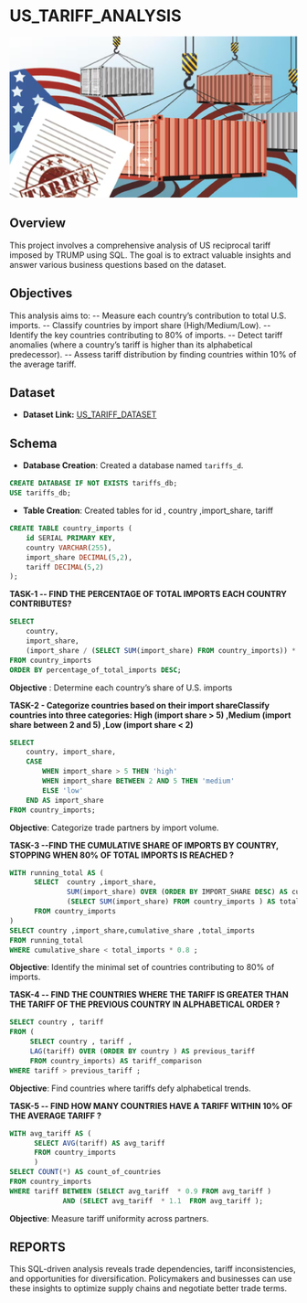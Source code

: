 # US_TARIFF_ANALYSIS

![](https://github.com/dineshtyagi1511/US_TARIFF_ANALYSIS/blob/main/logo.png)
## Overview
This project involves a comprehensive analysis of US reciprocal tariff imposed by TRUMP using SQL. The goal is to extract valuable insights and answer various business questions based on the dataset.

## Objectives
This analysis aims to:
-- Measure each country’s contribution to total U.S. imports.
-- Classify countries by import share (High/Medium/Low).
-- Identify the key countries contributing to 80% of imports.
-- Detect tariff anomalies (where a country’s tariff is higher than its alphabetical predecessor).
-- Assess tariff distribution by finding countries within 10% of the average tariff.

## Dataset


- **Dataset Link:** [US_TARIFF_DATASET](https://github.com/dineshtyagi1511/US_TARIFF_ANALYSIS/blob/main/US_TARIFF_DATA.docx)


## Schema

- **Database Creation**: Created a database named `tariffs_d`.

```sql
CREATE DATABASE IF NOT EXISTS tariffs_db;
USE tariffs_db;
```

- **Table Creation**: Created tables for id , country ,import_share, tariff

```sql
CREATE TABLE country_imports (
    id SERIAL PRIMARY KEY,
    country VARCHAR(255),
    import_share DECIMAL(5,2),
    tariff DECIMAL(5,2)
);
```

**TASK-1 -- FIND THE PERCENTAGE OF TOTAL IMPORTS EACH COUNTRY CONTRIBUTES?**
```sql
SELECT 
    country,
    import_share,
    (import_share / (SELECT SUM(import_share) FROM country_imports)) * 100 AS percentage_of_total_imports
FROM country_imports
ORDER BY percentage_of_total_imports DESC;
```
**Objective** : Determine each country’s share of U.S. imports


**TASK-2 - Categorize countries based on their import shareClassify countries into three categories: High (import share > 5) ,Medium (import share between 2 and 5) ,Low (import share < 2)**

```sql
SELECT 
    country, import_share,
    CASE 
        WHEN import_share > 5 THEN 'high'
        WHEN import_share BETWEEN 2 AND 5 THEN 'medium'
        ELSE 'low'
	END AS import_share
FROM country_imports;
```

**Objective**: Categorize trade partners by import volume.


**TASK-3 --FIND THE CUMULATIVE SHARE OF IMPORTS BY COUNTRY, STOPPING WHEN 80% OF TOTAL IMPORTS IS REACHED ?**

```sql
WITH running_total AS (
      SELECT  country ,import_share,
              SUM(import_share) OVER (ORDER BY IMPORT_SHARE DESC) AS cumulative_share ,
              (SELECT SUM(import_share) FROM country_imports ) AS total_imports 
      FROM country_imports 
)
SELECT country ,import_share,cumulative_share ,total_imports 
FROM running_total
WHERE cumulative_share < total_imports * 0.8 ;
```
**Objective**: Identify the minimal set of countries contributing to 80% of imports.


**TASK-4 -- FIND THE COUNTRIES WHERE THE TARIFF IS GREATER THAN THE TARIFF OF THE PREVIOUS COUNTRY IN ALPHABETICAL ORDER ?**

```sql
SELECT country , tariff 
FROM (
     SELECT country , tariff ,
     LAG(tariff) OVER (ORDER BY country ) AS previous_tariff
     FROM country_imports) AS tariff_comparison
WHERE tariff > previous_tariff ;
```
**Objective**: Find countries where tariffs defy alphabetical trends.

**TASK-5 -- FIND HOW MANY COUNTRIES HAVE A TARIFF WITHIN 10% OF THE AVERAGE TARIFF ?**

```sql
WITH avg_tariff AS (
      SELECT AVG(tariff) AS avg_tariff
      FROM country_imports 
      )
SELECT COUNT(*) AS count_of_countries 
FROM country_imports 
WHERE tariff BETWEEN (SELECT avg_tariff  * 0.9 FROM avg_tariff )
             AND (SELECT avg_tariff  * 1.1  FROM avg_tariff );
```

**Objective**: Measure tariff uniformity across partners.


## REPORTS 
This SQL-driven analysis reveals trade dependencies, tariff inconsistencies, and opportunities for diversification. Policymakers and businesses can use these insights to optimize supply chains and negotiate better trade terms.
